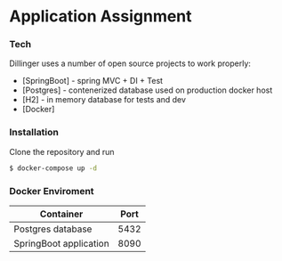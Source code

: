 # Application Assignment
### Tech

Dillinger uses a number of open source projects to work properly:

* [SpringBoot] - spring MVC + DI + Test
* [Postgres] - contenerized database used on production docker host
* [H2] - in memory database for tests and dev
* [Docker] 

### Installation

Clone the repository and run

```sh
$ docker-compose up -d
```

### Docker Enviroment

| Container | Port |
| ------ | ------ |
| Postgres database | 5432 |
| SpringBoot application | 8090 |


